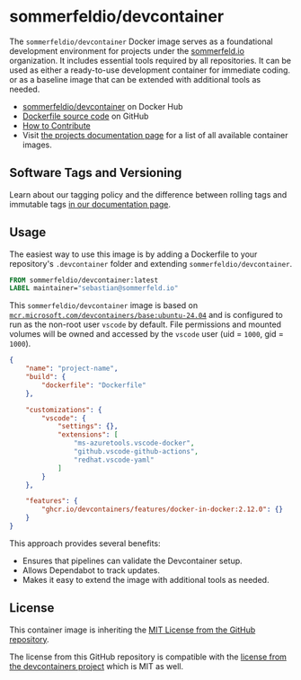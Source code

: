 # sommerfeldio/devcontainer

The `sommerfeldio/devcontainer` Docker image serves as a foundational development environment for projects under the [sommerfeld.io](https://github.com/sommerfeld-io) organization. It includes essential tools required by all repositories. It can be used as either a ready-to-use development container for immediate coding. or as a baseline image that can be extended with additional tools as needed.

- [sommerfeldio/devcontainer](https://hub.docker.com/r/sommerfeldio/devcontainer) on Docker Hub
- [Dockerfile source code](https://github.com/sommerfeld-io/container-images/tree/main/components/devcontainer) on GitHub
- [How to Contribute](https://github.com/sommerfeld-io/.github/blob/main/CONTRIBUTING.md)
- Visit [the projects documentation page](https://sommerfeld-io.github.io/container-images) for a list of all available container images.

## Software Tags and Versioning

Learn about our tagging policy and the difference between rolling tags and immutable tags [in our documentation page⁠](https://github.com/sommerfeld-io/.github/blob/main/docs/tags-and-versions.md).

## Usage

The easiest way to use this image is by adding a Dockerfile to your repository's `.devcontainer` folder and extending `sommerfeldio/devcontainer`.

```Dockerfile
FROM sommerfeldio/devcontainer:latest
LABEL maintainer="sebastian@sommerfeld.io"
```

This `sommerfeldio/devcontainer` image is based on [`mcr.microsoft.com/devcontainers/base:ubuntu-24.04`](https://hub.docker.com/r/microsoft/devcontainers) and is configured to run as the non-root user `vscode` by default. File permissions and mounted volumes will be owned and accessed by the `vscode` user (uid = `1000`, gid = `1000`).

```json
{
    "name": "project-name",
    "build": {
        "dockerfile": "Dockerfile"
    },

    "customizations": {
        "vscode": {
            "settings": {},
            "extensions": [
                "ms-azuretools.vscode-docker",
                "github.vscode-github-actions",
                "redhat.vscode-yaml"
            ]
        }
    },

    "features": {
        "ghcr.io/devcontainers/features/docker-in-docker:2.12.0": {}
    }
}
```

This approach provides several benefits:

- Ensures that pipelines can validate the Devcontainer setup.
- Allows Dependabot to track updates.
- Makes it easy to extend the image with additional tools as needed.

## License

This container image is inheriting the [MIT License from the GitHub repository](https://sommerfeld-io.github.io/container-images/license).

The license from this GitHub repository is compatible with the [license from the devcontainers project](https://github.com/devcontainers/images/blob/main/LICENSE) which is MIT as well.

<!-- !    DO NOT EDIT DIRECTLY !!!!!                                          -->
<!-- !    File is auto-generated by pipeline                                   ->
<!-- !    Contents are based on README files in components/<THE_IMAGE> dir    -->
